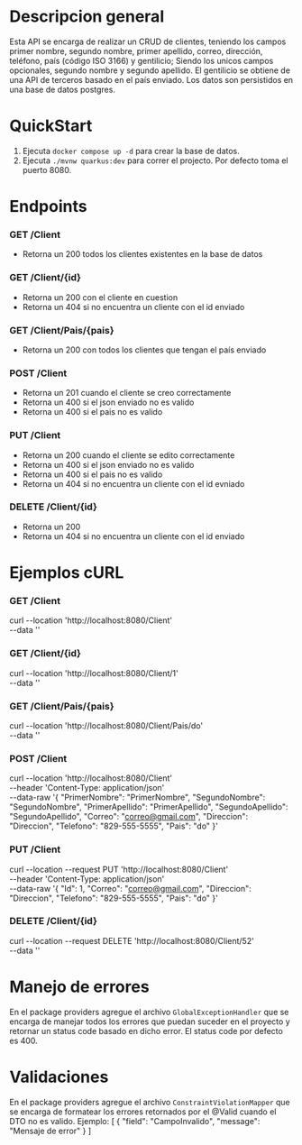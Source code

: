 # Descripcion general
Esta API se encarga de realizar un CRUD de clientes, teniendo los campos primer nombre, segundo nombre, primer apellido, correo, dirección, teléfono, país (código ISO 3166) y gentilicio; Siendo los unicos campos opcionales, segundo nombre y segundo apellido. El gentilicio se obtiene de una API de terceros basado en el país enviado. Los datos son persistidos en una base de datos postgres.

# QuickStart
1. Ejecuta `docker compose up -d` para crear la base de datos.
2. Ejecuta `./mvnw quarkus:dev` para correr el projecto. Por defecto toma el puerto 8080.

# Endpoints
### GET /Client
 - Retorna un 200 todos los clientes existentes en la base de datos

### GET /Client/{id}
 - Retorna un 200 con el cliente en cuestion
 - Retorna un 404 si no encuentra un cliente con el id enviado

### GET /Client/Pais/{pais}
 - Retorna un 200 con todos los clientes que tengan el país enviado

### POST /Client
 - Retorna un 201 cuando el cliente se creo correctamente
 - Retorna un 400 si el json enviado no es valido
 - Retorna un 400 si el pais no es valido

### PUT /Client
 - Retorna un 200 cuando el cliente se edito correctamente
 - Retorna un 400 si el json enviado no es valido
 - Retorna un 400 si el pais no es valido
 - Retorna un 404 si no encuentra un cliente con el id evniado

### DELETE /Client/{id}
 - Retorna un 200
 - Retorna un 404 si no encuentra un cliente con el id enviado

# Ejemplos cURL
### GET /Client
curl --location 'http://localhost:8080/Client' \
--data ''

### GET /Client/{id}
curl --location 'http://localhost:8080/Client/1' \
--data ''

### GET /Client/Pais/{pais}
curl --location 'http://localhost:8080/Client/Pais/do' \
--data ''

### POST /Client
curl --location 'http://localhost:8080/Client' \
--header 'Content-Type: application/json' \
--data-raw '{
    "PrimerNombre": "PrimerNombre",
    "SegundoNombre": "SegundoNombre",
    "PrimerApellido": "PrimerApellido",
    "SegundoApellido": "SegundoApellido",
    "Correo": "correo@gmail.com",
    "Direccion": "Direccion",
    "Telefono": "829-555-5555",
    "Pais": "do"
}'

### PUT /Client
curl --location --request PUT 'http://localhost:8080/Client' \
--header 'Content-Type: application/json' \
--data-raw '{
    "Id": 1,
    "Correo": "correo@gmail.com",
    "Direccion": "Direccion",
    "Telefono": "829-555-5555",
    "Pais": "do"
}'

### DELETE /Client/{id}
curl --location --request DELETE 'http://localhost:8080/Client/52' \
--data ''

# Manejo de errores
En el package providers agregue el archivo `GlobalExceptionHandler` que se encarga de manejar todos los errores que puedan suceder en el proyecto y retornar un status code basado en dicho error. El status code por defecto es 400.

# Validaciones
En el package providers agregue el archivo `ConstraintViolationMapper` que se encarga de formatear los errores retornados por el @Valid cuando el DTO no es valido. Ejemplo: 
[
    {
        "field": "CampoInvalido",
        "message": "Mensaje de error"
    }
]